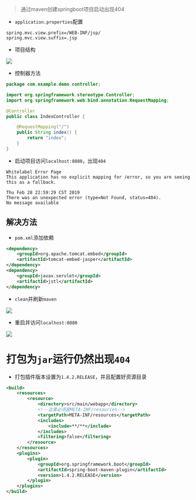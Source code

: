 > 通过maven创建springboot项目启动出现404

* `application.properties`配置

```properties
spring.mvc.view.prefix=/WEB-INF/jsp/
spring.mvc.view.suffix=.jsp
```

* 项目结构 

![](https://javaweb-community.oss-cn-beijing.aliyuncs.com/2019/0228/006e89c6fc8d481c967d2f82f877bb7b.png)

* 控制器方法

```java
package com.example.demo.controller;

import org.springframework.stereotype.Controller;
import org.springframework.web.bind.annotation.RequestMapping;

@Controller
public class IndexController {

    @RequestMapping("/")
    public String index() {
        return "index";
    }
}

```

* 启动项目访问`localhost:8080`，出现`404`

```
Whitelabel Error Page
This application has no explicit mapping for /error, so you are seeing this as a fallback.

Thu Feb 28 22:59:29 CST 2019
There was an unexpected error (type=Not Found, status=404).
No message available
```

## 解决方法

* `pom.xml`添加依赖

```xml
<dependency>
	<groupId>org.apache.tomcat.embed</groupId>
	<artifactId>tomcat-embed-jasper</artifactId>
</dependency>
<dependency>
	<groupId>javax.servlet</groupId>
	<artifactId>jstl</artifactId>
</dependency>
```

* `clean`并刷新`maven`

![](https://javaweb-community.oss-cn-beijing.aliyuncs.com/2019/0228/14914e59655743f5b077444b2304bddb.png)

* 重启并访问`localhost:8080`

![](https://javaweb-community.oss-cn-beijing.aliyuncs.com/2019/0228/6fb719894d184feeb19fa280e6c38e22.png)

# 打包为`jar`运行仍然出现`404`

* 打包插件版本设置为`1.4.2.RELEASE`，并且配置好资源目录

```xml
<build>
	<resources>
		<resource>
			<directory>src/main/webapp</directory>
			<!--这里必须是META-INF/resources-->
			<targetPath>META-INF/resources</targetPath>
			<includes>
				<include>**/**</include>
			</includes>
			<filtering>false</filtering>
		</resource>
	</resources>
	<plugins>
		<plugin>
			<groupId>org.springframework.boot</groupId>
			<artifactId>spring-boot-maven-plugin</artifactId>
			<version>1.4.2.RELEASE</version>
		</plugin>
	</plugins>
</build>
```

